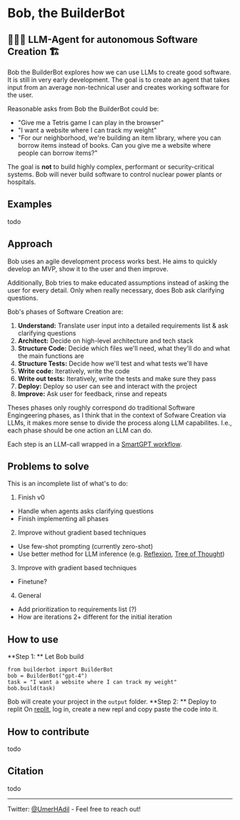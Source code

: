 # Bob, the BuilderBot
## 👷🏼‍♂️ LLM-Agent for autonomous Software Creation 🏗️

Bob the BuilderBot explores how we can use LLMs to create good software. It is still in very early development.
The goal is to create an agent that takes input from an average non-technical user and creates working software for the user.

Reasonable asks from Bob the BuilderBot could be:
- "Give me a Tetris game I can play in the browser"
- "I want a website where I can track my weight"
- "For our neighborhood, we're building an item library, where you can borrow items instead of books. Can you give me a website where people can borrow items?"

The goal is **not** to build highly complex, performant or security-critical systems.
Bob will never build software to control nuclear power plants or hospitals.

## Examples
todo

## Approach

Bob uses an agile development process works best. He aims to quickly develop an MVP, show it to the user and then improve.

Additionally, Bob tries to make educated assumptions instead of asking the user for every detail. Only when really necessary, does Bob ask clarifying questions.

Bob's phases of Software Creation are:
1. **Understand:** Translate user input into a detailed requirements list & ask clarifying questions
2. **Architect:** Decide on high-level architecture and tech stack
3. **Structure Code:** Decide which files we'll need, what they'll do and what the main functions are
4. **Structure Tests:** Decide how we'll test and what tests we'll have
5. **Write code:** Iteratively, write the code
6. **Write out tests:** Iteratively, write the tests and make sure they pass
7. **Deploy:** Deploy so user can see and interact with the project
8. **Improve:** Ask user for feedback, rinse and repeats

Theses phases only roughly correspond do traditional Software Engingeering phases, as I think that in the context of Sofware Creation via LLMs, it makes more sense to divide the process along LLM capabilites. I.e., each phase should be one action an LLM can do.

Each step is an LLM-call wrapped in a [SmartGPT workflow](https://youtu.be/wVzuvf9D9BU).

## Problems to solve
This is an incomplete list of what's to do:

1. Finish v0
- Handle when agents asks clarifying questions 
- Finish implementing all phases

2. Improve without gradient based techniques
- Use few-shot prompting (currently zero-shot)
- Use better method for LLM inference (e.g. [Reflexion](https://arxiv.org/abs/2303.11366), [Tree of Thought](https://arxiv.org/abs/2305.10601))

3. Improve with gradient based techniques
- Finetune?

4. General
- Add prioritization to requirements list (?)
- How are iterations 2+ different for the initial iteration


## How to use
**Step 1: ** Let Bob build
```
from builderbot import BuilderBot
bob = BuilderBot("gpt-4")
task = "I want a website where I can track my weight"
bob.build(task)
```
Bob will create your project in the `output` folder.
**Step 2: ** Deploy to replit
On [replit](replit.com/), log in, create a new repl and copy paste the code into it.
## How to contribute
todo


## Citation
todo

---
Twitter: [@UmerHAdil](https://twitter.com/UmerHAdil) - Feel free to reach out!

